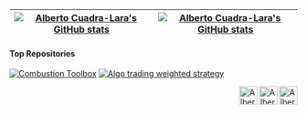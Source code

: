 | [![Alberto Cuadra-Lara's GitHub stats](https://github-readme-stats.vercel.app/api?username=AlbertoCuadra&show_icons=true&include_all_commits=true&hide_title=true&hide=contribs&layout=compact&hide_border=true&bg_color=ffffff&icon_color=2a9d8fff&title_color=2a9d8fff)](https://acuadralara.com/) | [![Alberto Cuadra-Lara's GitHub stats](https://github-readme-stats.vercel.app/api/top-langs/?username=AlbertoCuadra&layout=compact&theme=buefy&hide_border=true)](https://acuadralara.com/)
| ------------- | ------------- |

#### Top Repositories

[![Combustion Toolbox](https://github-readme-stats.vercel.app/api/pin/?username=AlbertoCuadra&repo=combustion_toolbox)](https://github.com/AlbertoCuadra/combustion_toolbox)
[![Algo trading weighted strategy](https://github-readme-stats.vercel.app/api/pin/?username=AlbertoCuadra&repo=algo_trading_weighted_strategy)](https://github.com/AlbertoCuadra/algo_trading_weighted_strategy)


<a href="https://orcid.org/0000-0001-8280-2426">
  <img align="right" alt="Alberto Cuadra | ORCID iD" width="32px" src="https://upload.wikimedia.org/wikipedia/commons/0/06/ORCID_iD.svg" />
</a>
<a href="https://www.researchgate.net/profile/Alberto_Cuadra_Lara">
  <img align="right" alt="Alberto Cuadra | ResearchGate" width="32px" src="https://upload.wikimedia.org/wikipedia/commons/thumb/5/5e/ResearchGate_icon_SVG.svg/32px-ResearchGate_icon_SVG.svg.png" />
</a>
<a href="https://scholar.google.es/citations?user=oEyJUfcAAAAJ&hl=es&oi=ao">
  <img align="right" alt="Alberto Cuadra | Google Scholar" width="32px" src="https://upload.wikimedia.org/wikipedia/commons/c/c7/Google_Scholar_logo.svg" />
</a>

